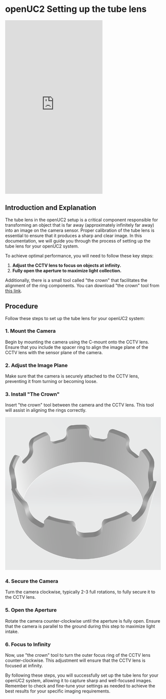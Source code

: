 # openUC2 Setting up the tube lens

<iframe width="315" height="560"
src="https://www.youtube.com/embed/kTJcK1MgffU?si=1oJUq5roZMNQFMGN"
title="YouTube video player" frameborder="0"
allow="accelerometer; autoplay; clipboard-write; encrypted-media;
gyroscope; picture-in-picture;
web-share"
allowfullscreen></iframe>


## Introduction and Explanation

The tube lens in the openUC2 setup is a critical component responsible for transforming an object that is far away (approximately infinitely far away) into an image on the camera sensor. Proper calibration of the tube lens is essential to ensure that it produces a sharp and clear image. In this documentation, we will guide you through the process of setting up the tube lens for your openUC2 system.

To achieve optimal performance, you will need to follow these key steps:

1. **Adjust the CCTV lens to focus on objects at infinity.**
2. **Fully open the aperture to maximize light collection.**

Additionally, there is a small tool called "the crown" that facilitates the alignment of the ring components. You can download "the crown" tool from [this link](./IMAGES/TheCrown.stl).

## Procedure

Follow these steps to set up the tube lens for your openUC2 system:

### 1. Mount the Camera

Begin by mounting the camera using the C-mount onto the CCTV lens. Ensure that you include the spacer ring to align the image plane of the CCTV lens with the sensor plane of the camera.

### 2. Adjust the Image Plane

Make sure that the camera is securely attached to the CCTV lens, preventing it from turning or becoming loose.

### 3. Install "The Crown"

Insert "the crown" tool between the camera and the CCTV lens. This tool will assist in aligning the rings correctly.

![](./IMAGES/crown.png)
### 4. Secure the Camera

Turn the camera clockwise, typically 2-3 full rotations, to fully secure it to the CCTV lens.

### 5. Open the Aperture

Rotate the camera counter-clockwise until the aperture is fully open. Ensure that the camera is parallel to the ground during this step to maximize light intake.

### 6. Focus to Infinity

Now, use "the crown" tool to turn the outer focus ring of the CCTV lens counter-clockwise. This adjustment will ensure that the CCTV lens is focused at infinity.

By following these steps, you will successfully set up the tube lens for your openUC2 system, allowing it to capture sharp and well-focused images. Remember to check and fine-tune your settings as needed to achieve the best results for your specific imaging requirements.
